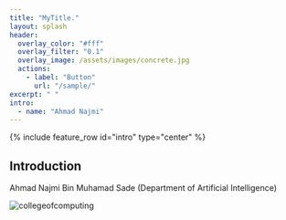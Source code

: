 ```yaml
---
title: "MyTitle."
layout: splash
header:
  overlay_color: "#fff"
  overlay_filter: "0.1"
  overlay_image: /assets/images/concrete.jpg
  actions:
    - label: "Button"
      url: "/sample/"
excerpt: " "
intro:
  - name: "Ahmad Najmi"
---
```


{% include feature_row id="intro" type="center" %}

## Introduction

Ahmad Najmi Bin Muhamad Sade
(Department of Artificial Intelligence) 

![collegeofcomputing](/assets/images/collegeofcomputing.jpg)
